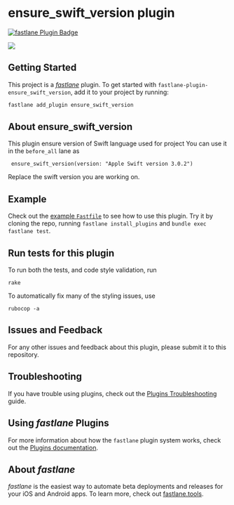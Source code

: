 # ensure_swift_version plugin

[![fastlane Plugin Badge](https://rawcdn.githack.com/fastlane/fastlane/master/fastlane/assets/plugin-badge.svg)](https://rubygems.org/gems/fastlane-plugin-ensure_swift_version)

<a href="https://travis-ci.org/Shashikant86/fastlane-plugin-ensure_swift_version/"><img src="https://img.shields.io/travis/Shashikant86/fastlane-plugin-ensure_swift_version.svg" /></a>

## Getting Started

This project is a [_fastlane_](https://github.com/fastlane/fastlane) plugin. To get started with `fastlane-plugin-ensure_swift_version`, add it to your project by running:

```bash
fastlane add_plugin ensure_swift_version
```

## About ensure_swift_version

This plugin ensure version of Swift language used for project You can use it in the `before_all` lane as

     ensure_swift_version(version: "Apple Swift version 3.0.2")

Replace the swift version you are working on.



## Example

Check out the [example `Fastfile`](fastlane/Fastfile) to see how to use this plugin. Try it by cloning the repo, running `fastlane install_plugins` and `bundle exec fastlane test`.


## Run tests for this plugin

To run both the tests, and code style validation, run

```
rake
```

To automatically fix many of the styling issues, use
```
rubocop -a
```

## Issues and Feedback

For any other issues and feedback about this plugin, please submit it to this repository.

## Troubleshooting

If you have trouble using plugins, check out the [Plugins Troubleshooting](https://docs.fastlane.tools/plugins/plugins-troubleshooting/) guide.

## Using _fastlane_ Plugins

For more information about how the `fastlane` plugin system works, check out the [Plugins documentation](https://docs.fastlane.tools/plugins/create-plugin/).

## About _fastlane_

_fastlane_ is the easiest way to automate beta deployments and releases for your iOS and Android apps. To learn more, check out [fastlane.tools](https://fastlane.tools).
